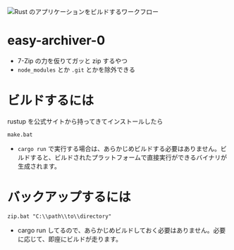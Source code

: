 ![Rust のアプリケーションをビルドするワークフロー](https://github.com/mass10/easy-archiver-0/workflows/Rust%20%E3%81%AE%E3%82%A2%E3%83%97%E3%83%AA%E3%82%B1%E3%83%BC%E3%82%B7%E3%83%A7%E3%83%B3%E3%82%92%E3%83%93%E3%83%AB%E3%83%89%E3%81%99%E3%82%8B%E3%83%AF%E3%83%BC%E3%82%AF%E3%83%95%E3%83%AD%E3%83%BC/badge.svg)

# easy-archiver-0
 
* 7-Zip の力を仮りてガッと zip するやつ
* `node_modules` とか `.git` とかを除外できる

# ビルドするには

rustup を公式サイトから持ってきてインストールしたら

```COMMAND
make.bat
```

* `cargo run` で実行する場合は、あらかじめビルドする必要はありません。ビルドすると、ビルドされたプラットフォームで直接実行ができるバイナリが生成されます。

# バックアップするには

```COMMAND
zip.bat "C:\\path\\to\\directory"
```

* cargo run してるので、あらかじめビルドしておく必要はありません。必要に応じて、即座にビルドが走ります。
